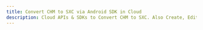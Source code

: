 ---title: Convert CHM to SXC via Android SDK in Clouddescription: Cloud APIs & SDKs to Convert CHM to SXC. Also Create, Edit & Render Microsoft Word & OpenOffice documents in the Cloud.---